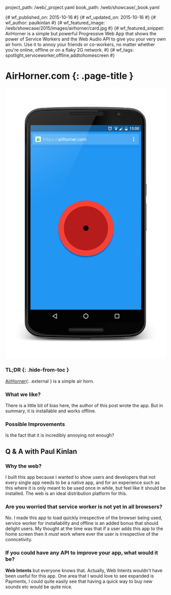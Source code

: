 project_path: /web/_project.yaml
book_path: /web/showcase/_book.yaml

{# wf_published_on: 2015-10-16 #}
{# wf_updated_on: 2015-10-16 #}
{# wf_author: paulkinlan #}
{# wf_featured_image: /web/showcase/2015/images/airhorner/card.jpg #}
{# wf_featured_snippet: AirHorner is a simple but powerful Progressive Web App that shows the power of Service Workers and the Web Audio API to give you your very own air horn. Use it to annoy your friends or co-workers, no matter whether you're online, offline or on a flaky 2G network. #}
{# wf_tags: spotlight,serviceworker,offline,addtohomescreen #}

# AirHorner.com {: .page-title }

<img src="images/airhorner/screenshot.png" class="attempt-right">

### TL;DR {: .hide-from-toc }

[AirHorner](https://airhorner.com/){: .external } is a simple air horn.

### What we like?

There is a little bit of bias here, the author of this post wrote the app.  But in summary, it is installable and works offline.

### Possible Improvements

Is the fact that it is incredibly annoying not enough?

## Q & A with Paul Kinlan

### Why the web?

I built this app because I wanted to show users and developers that not
every single app needs to be a native app, and for an experience such as
this where it is only meant to be used once in while, but feel like it should
be installed. The web is an ideal distribution platform for this.

### Are you worried that service worker is not yet in all browsers?

No. I made this app to load quickly irrespective of the browser being used,
service worker for installability and offline is an added bonus that should
delight users. My thought at the time was that if a user adds this app to the
home screen then it *must* work where ever the user is irrespective of the
conncetivity.

### If you could have any API to improve your app, what would it be?

**Web Intents** but everyone knows that.  Actually, Web Intents wouldn't have
been useful for this app.  One area that I would love to see expanded is
Payments, I could quite easily see that having a quick way to buy new sounds
etc would be quite nice.


